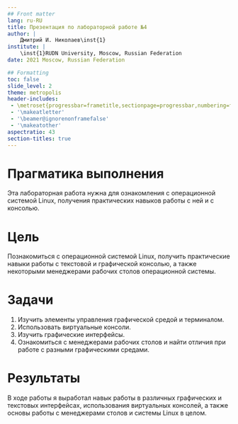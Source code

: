 ```yaml
---
## Front matter
lang: ru-RU
title: Презентация по лабораторной работе №4
author: |
	Дмитрий И. Николаев\inst{1}
institute: |
	\inst{1}RUDN University, Moscow, Russian Federation
date: 2021 Moscow, Russian Federation

## Formatting
toc: false
slide_level: 2
theme: metropolis
header-includes: 
 - \metroset{progressbar=frametitle,sectionpage=progressbar,numbering=fraction}
 - '\makeatletter'
 - '\beamer@ignorenonframefalse'
 - '\makeatother'
aspectratio: 43
section-titles: true
---
```


# Прагматика выполнения

Эта лабораторная работа нужна для ознакомления с операционной системой Linux, получения практических навыков работы с ней и с консолью.

# Цель

Познакомиться с операционной системой Linux, получить практические навыки работы с текстовой и графической консолью, а также некоторыми менеджерами рабочих столов операционной системы.

# Задачи

1) Изучить элементы управления графической средой и терминалом.
2) Использовать виртуальные консоли.
3) Изучить графические интерфейсы.
4) Ознакомиться с менеджерами рабочих столов и найти отличия при работе с разными графическими средами.

# Результаты

В ходе работы я выработал навык работы в различных графических и текстовых интерфейсах, использования виртуальных консолей, а также основы работы с менеджерами столов и системы Linux в целом.










